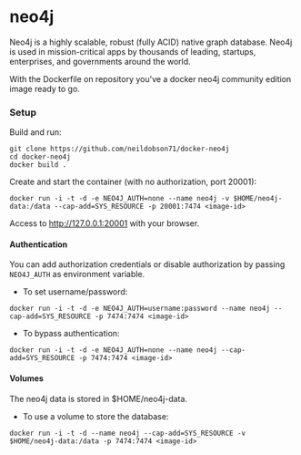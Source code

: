 neo4j
=====

Neo4j is a highly scalable, robust (fully ACID) native graph database. Neo4j is used in mission-critical apps by thousands of leading, startups, enterprises, and governments around the world.

With the Dockerfile on repository you've a docker neo4j community edition image ready to go.

### Setup

Build and run:
```
git clone https://github.com/neildobson71/docker-neo4j
cd docker-neo4j
docker build .
```
Create and start the container (with no authorization, port 20001):
```
docker run -i -t -d -e NEO4J_AUTH=none --name neo4j -v $HOME/neo4j-data:/data --cap-add=SYS_RESOURCE -p 20001:7474 <image-id>
```
Access to http://127.0.0.1:20001 with your browser.

#### Authentication
You can add authorization credentials or disable authorization by passing `NEO4J_AUTH` as environment variable.

* To set username/password:
```
docker run -i -t -d -e NEO4J_AUTH=username:password --name neo4j --cap-add=SYS_RESOURCE -p 7474:7474 <image-id>
```
* To bypass authentication:
```
docker run -i -t -d -e NEO4J_AUTH=none --name neo4j --cap-add=SYS_RESOURCE -p 7474:7474 <image-id>
```
#### Volumes 
The neo4j data is stored in $HOME/neo4j-data.  
*  To use a volume to store the database:
```
docker run -i -t -d --name neo4j --cap-add=SYS_RESOURCE -v $HOME/neo4j-data:/data -p 7474:7474 <image-id>
```
